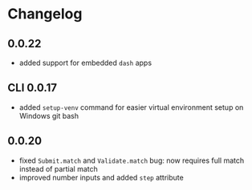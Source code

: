 # Changelog

## 0.0.22

- added support for embedded `dash` apps

## CLI 0.0.17

- added `setup-venv` command for easier virtual environment setup on Windows git bash

## 0.0.20

- fixed `Submit.match` and `Validate.match` bug: now requires full match instead of partial match
- improved number inputs and added `step` attribute